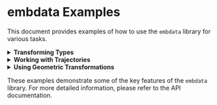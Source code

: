 # embdata Examples

This document provides examples of how to use the `embdata` library for various tasks.

</details>

<details>
<summary><strong>Transforming Types</strong></summary>

```python
from embdata.sample import Sample
from embdata.coordinate import Pose6D
import numpy as np

# Create a Sample object
sample = Sample(x=1, y=2, z=3)

# Transform to different types
as_dict = sample.to("dict")
as_list = sample.to("list")
as_numpy = sample.to("np")
as_torch = sample.to("pt")

print("As dict:", as_dict)
print("As list:", as_list)
print("As numpy:", as_numpy)
print("As torch:", as_torch)

# Transform between different Sample subclasses
pose = Pose6D(x=1, y=2, z=3, roll=0, pitch=0, yaw=0)
as_sample = pose.to(Sample)
print("Pose6D as Sample:", as_sample)
```

</details>

<details>
<summary><strong>Working with Trajectories</strong></summary>

```python
import numpy as np
from embdata.trajectory import Trajectory

# Create a simple 2D trajectory
steps = np.array([[0, 0], [1, 1], [2, 0], [3, 1], [4, 0]])
traj = Trajectory(steps, freq_hz=10, keys=["X", "Y"])

# Plot the trajectory
traj.plot().show()

# Compute and print statistics
print(traj.stats())

# Apply a low-pass filter
filtered_traj = traj.low_pass_filter(cutoff_freq=2)
filtered_traj.plot().show()

# Resample the trajectory
upsampled_traj = traj.resample(target_hz=20)
print(upsampled_traj)
```

</details>

<details>
<summary><strong>Using Geometric Transformations</strong></summary>

```python
from embdata.coordinate import Pose6D
import numpy as np

# Create a Pose6D object
pose = Pose6D(x=1, y=2, z=3, roll=np.pi/4, pitch=np.pi/3, yaw=np.pi/2)

# Convert to different representations
pose_cm = pose.to(unit="cm")
pose_deg = pose.to(angular_unit="deg")
quat = pose.to("quaternion")
rot_matrix = pose.to("rotation_matrix")

print("Pose in cm:", pose_cm)
print("Pose in degrees:", pose_deg)
print("Quaternion:", quat)
print("Rotation matrix:", rot_matrix)
```

</details>

These examples demonstrate some of the key features of the `embdata` library. For more detailed information, please refer to the API documentation.
